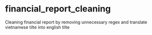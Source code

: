 # financial_report_cleaning
Cleaning financial report by removing unnecessary regex and translate vietnamese tilte into english tilte

